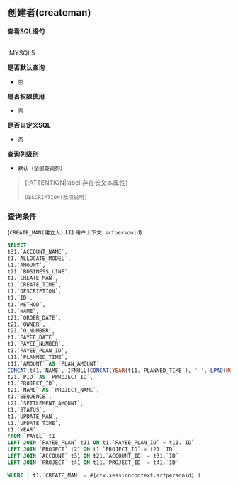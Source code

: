## 创建者(createman) <!-- {docsify-ignore-all} -->



<p class="panel-title"><b>查看SQL语句</b></p>
<br>

<el-row>
&nbsp;<el-tag @click="MYSQL5 = true">MYSQL5</el-tag>
</el-row>

<br>
<p class="panel-title"><b>是否默认查询</b></p>

* `否`

<p class="panel-title"><b>是否权限使用</b></p>

* `否`

<p class="panel-title"><b>是否自定义SQL</b></p>

* `否`

<p class="panel-title"><b>查询列级别</b></p>

* `默认（全部查询列）`

> [!ATTENTION|label:存在长文本属性]
>
> `DESCRIPTION(款项说明)`



### 查询条件

(`CREATE_MAN(建立人)` EQ `用户上下文.srfpersonid`)





<el-dialog v-model="MYSQL5" title="MYSQL5">

```sql
SELECT
t31.`ACCOUNT_NAME`,
t1.`ALLOCATE_MODEL`,
t1.`AMOUNT`,
t21.`BUSINESS_LINE`,
t1.`CREATE_MAN`,
t1.`CREATE_TIME`,
t1.`DESCRIPTION`,
t1.`ID`,
t1.`METHOD`,
t1.`NAME`,
t21.`ORDER_DATE`,
t21.`OWNER`,
t21.`O_NUMBER`,
t1.`PAYEE_DATE`,
t1.`PAYEE_NUMBER`,
t1.`PAYEE_PLAN_ID`,
t11.`PLANNED_TIME`,
t11.`AMOUNT` AS `PLAN_AMOUNT`,
CONCAT(t41.`NAME`, IFNULL(CONCAT(YEAR(t11.`PLANNED_TIME`), '-', LPAD(MONTH(t11.`PLANNED_TIME`), 2, '0'), '-', LPAD(DAY(t11.`PLANNED_TIME`), 2, '0')), '未明确'), '收款计划') AS `PLAN_NAME`,
t21.`PID` AS `PPROJECT_ID`,
t1.`PROJECT_ID`,
t21.`NAME` AS `PROJECT_NAME`,
t1.`SEQUENCE`,
t21.`SETTLEMENT_AMOUNT`,
t1.`STATUS`,
t1.`UPDATE_MAN`,
t1.`UPDATE_TIME`,
t1.`YEAR`
FROM `PAYEE` t1 
LEFT JOIN `PAYEE_PLAN` t11 ON t1.`PAYEE_PLAN_ID` = t11.`ID` 
LEFT JOIN `PROJECT` t21 ON t1.`PROJECT_ID` = t21.`ID` 
LEFT JOIN `ACCOUNT` t31 ON t21.`ACCOUNT_ID` = t31.`ID` 
LEFT JOIN `PROJECT` t41 ON t11.`PROJECT_ID` = t41.`ID` 

WHERE ( t1.`CREATE_MAN` = #{ctx.sessioncontext.srfpersonid} )
```

</el-dialog>

<script>
 const { createApp } = Vue
  createApp({
    data() {
      return {
                MYSQL5 : false
        
      }
    },
    methods: {
    }
  }).use(ElementPlus).mount('#app')
</script>